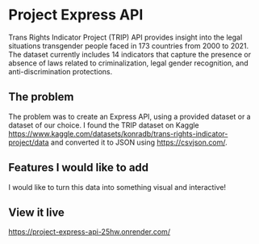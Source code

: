 # Project Express API

Trans Rights Indicator Project (TRIP) API provides insight into the legal situations transgender people faced in 173 countries from 2000 to 2021. The dataset currently includes 14 indicators that capture the presence or absence of laws related to criminalization, legal gender recognition, and anti-discrimination protections.

## The problem

The problem was to create an Express API, using a provided dataset or a dataset of our choice. I found the TRIP dataset on Kaggle https://www.kaggle.com/datasets/konradb/trans-rights-indicator-project/data and converted it to JSON using https://csvjson.com/.

## Features I would like to add

I would like to turn this data into something visual and interactive!

## View it live

https://project-express-api-25hw.onrender.com/
